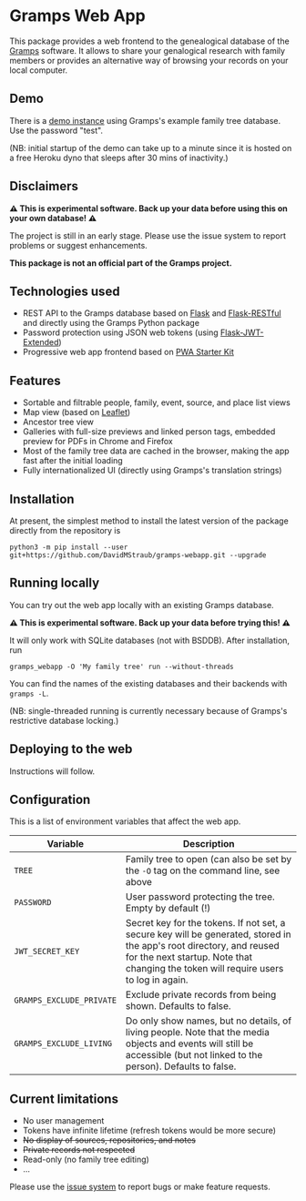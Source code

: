 # Gramps Web App

This package provides a web frontend to the genealogical database of
the [Gramps](https://gramps-project.org) software. It allows to share
your genalogical research with family members or provides an alternative
way of browsing your records on your local computer.

## Demo

There is a [demo instance](https://agile-bayou-66821.herokuapp.com) using Gramps's example family tree database. Use the password "test".

(NB: initial startup of the demo can take up to a minute since it is hosted on a free Heroku dyno that sleeps after 30 mins of inactivity.)

## Disclaimers

**:warning: This is experimental software. Back up your data before using this on your own database! :warning:**

The project is still in an early stage. Please use the issue system to report problems or suggest enhancements.

**This package is not an official part of the Gramps project.**

## Technologies used

- REST API to the Gramps database based on [Flask](https://palletsprojects.com/p/flask/) and [Flask-RESTful](https://flask-restful.readthedocs.io/) and directly using the Gramps Python package
- Password protection using JSON web tokens (using [Flask-JWT-Extended](https://flask-jwt-extended.readthedocs.io/))
- Progressive web app frontend based on [PWA Starter Kit](https://pwa-starter-kit.polymer-project.org/)

## Features

- Sortable and filtrable people, family, event, source, and place list views
- Map view (based on [Leaflet](https://leafletjs.com/))
- Ancestor tree view
- Galleries with full-size previews and linked person tags, embedded preview for PDFs in Chrome and Firefox
- Most of the family tree data are cached in the browser, making the app fast after the initial loading
- Fully internationalized UI (directly using Gramps's translation strings)

## Installation

At present, the simplest method to install the latest version of the package directly from the repository is

```
python3 -m pip install --user git+https://github.com/DavidMStraub/gramps-webapp.git --upgrade
```

## Running locally

You can try out the web app locally with an existing Gramps database.

**:warning: This is experimental software. Back up your data before trying this! :warning:**

It will only work with SQLite databases (not with BSDDB).
After installation, run

```
gramps_webapp -O 'My family tree' run --without-threads
```

You can find the names of the existing databases and their backends with `gramps -L`.

(NB: single-threaded running is currently necessary because of Gramps's restrictive database locking.)

## Deploying to the web

Instructions will follow.

## Configuration

This is a list of environment variables that affect the web app.

| Variable | Description| 
|---|---|
| `TREE` | Family tree to open (can also be set by the `-O` tag on the command line, see above |
| `PASSWORD` | User password protecting the tree. Empty by default (!) |
| `JWT_SECRET_KEY` | Secret key for the tokens. If not set, a secure key will be generated, stored in the app's root directory, and reused for the next startup. Note that changing the token will require users to log in again. |
| `GRAMPS_EXCLUDE_PRIVATE` | Exclude private records from being shown. Defaults to false. |
| `GRAMPS_EXCLUDE_LIVING` | Do only show names, but no details, of living people. Note that the media objects and events will still be accessible (but not linked to the person). Defaults to false. |

## Current limitations

- No user management
- Tokens have infinite lifetime (refresh tokens would be more secure)
- ~~No display of sources, repositories, and notes~~
- ~~Private records not respected~~
- Read-only (no family tree editing)
- ...

Please use the [issue system](https://github.com/DavidMStraub/gramps-webapp/issues) to report bugs or make feature requests.
